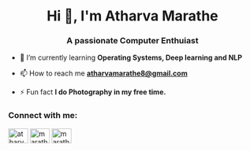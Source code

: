 <h1 align="center">Hi 👋, I'm Atharva Marathe</h1>
<h3 align="center">A passionate Computer Enthuiast</h3>

- 🌱 I’m currently learning **Operating Systems, Deep learning and NLP**

- 📫 How to reach me **atharvamarathe8@gmail.com**

- ⚡ Fun fact **I do Photography in my free time.**

<h3 align="left">Connect with me:</h3>
<p align="left">
<a href="https://linkedin.com/in/atharva-marathe-6195621a5" target="blank"><img align="center" src="https://raw.githubusercontent.com/rahuldkjain/github-profile-readme-generator/master/src/images/icons/Social/linked-in-alt.svg" alt="atharva-marathe-6195621a5" height="30" width="40" /></a>
<a href="https://instagram.com/marathe.atharva" target="blank"><img align="center" src="https://raw.githubusercontent.com/rahuldkjain/github-profile-readme-generator/master/src/images/icons/Social/instagram.svg" alt="marathe.atharva" height="30" width="40" /></a>
<a href="https://www.leetcode.com/maratheatharva" target="blank"><img align="center" src="https://raw.githubusercontent.com/rahuldkjain/github-profile-readme-generator/master/src/images/icons/Social/leet-code.svg" alt="maratheatharva" height="30" width="40" /></a>
</p>
